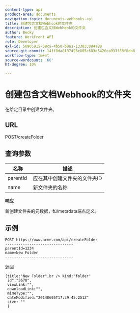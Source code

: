 ```yaml
---
content-type: api
product-area: documents
navigation-topic: documents-webhooks-api
title: 创建包含文档Webhook的文件夹
description: 创建包含文档Webhook的文件夹
author: Becky
feature: Workfront API
role: Developer
exl-id: 50905915-58c9-4b50-b8a1-133833884a88
source-git-commit: 14ff8da8137493e805e683e5426ea933f56f8eb8
workflow-type: tm+mt
source-wordcount: '66'
ht-degree: 10%

---
```



# 创建包含文档Webhook的文件夹

在给定目录中创建文件夹。

## URL

POST/createFolder

## 查询参数

| **名称** | **描述** |
|---|---|
| parentId  | 应在其中创建文件夹的文件夹ID |
| name  | 新文件夹的名称 |




**响应**

新创建文件夹的元数据，如/metadata端点定义。

## 示例

```
POST https://www.acme.com/api/createFolder
­­­­­­­­­­­­­­­­­­­­­­­­­­­­­­­-------------------------------
parentId=1234
name=New Folder 
-------------------------------
```

返回

```
{title:"New Folder",br /> kind:"folder"
 id":"5678",
 viewLink:"",
 downloadLink:"",
 mimeType:"",
 dateModified:"2014­06­05T17:39:45.251Z"
 size: ""
 }
```
